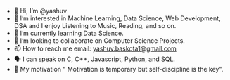 - 👋 Hi, I’m @yashuv
- 👀 I’m interested in Machine Learning, Data Science, Web Development, DSA and I enjoy Listening to Music, Reading, and so on.
- 🌱 I’m currently learning Data Science.
- 💞️ I’m looking to collaborate on Computer Science Projects.
- 📫 How to reach me email: yashuv.baskota1@gmail.com
- 🗣️ I can speak on C, C++, Javascript, Python, and SQL.
- 💪 My motivation  “ Motivation is temporary but self-discipline is the key".

<!---
yashuv/yashuv is a ✨ special ✨ repository because its `README.md` (this file) appears on your GitHub profile.
You can click the Preview link to take a look at your changes.
--->
